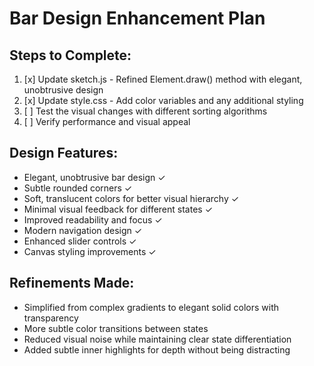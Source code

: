 # Bar Design Enhancement Plan

## Steps to Complete:

1. [x] Update sketch.js - Refined Element.draw() method with elegant, unobtrusive design
2. [x] Update style.css - Add color variables and any additional styling
3. [ ] Test the visual changes with different sorting algorithms
4. [ ] Verify performance and visual appeal

## Design Features:

- Elegant, unobtrusive bar design ✓
- Subtle rounded corners ✓
- Soft, translucent colors for better visual hierarchy ✓
- Minimal visual feedback for different states ✓
- Improved readability and focus ✓
- Modern navigation design ✓
- Enhanced slider controls ✓
- Canvas styling improvements ✓

## Refinements Made:

- Simplified from complex gradients to elegant solid colors with transparency
- More subtle color transitions between states
- Reduced visual noise while maintaining clear state differentiation
- Added subtle inner highlights for depth without being distracting

